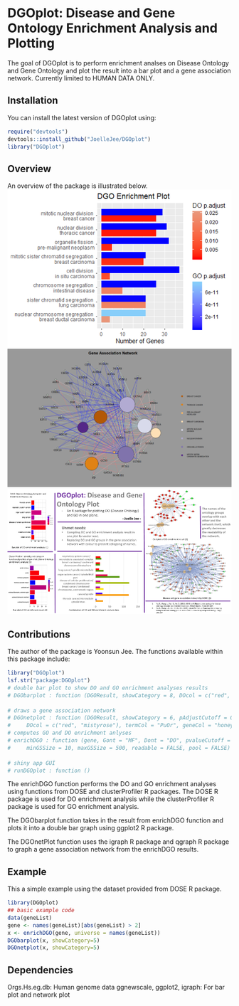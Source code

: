 
# DGOplot: Disease and Gene Ontology Enrichment Analysis and Plotting

<!-- badges: start -->
<!-- badges: end -->

The goal of DGOplot is to perform enrichment analses on Disease Ontology and Gene Ontology and plot the result into a bar plot and a gene association network. Currently limited to HUMAN DATA ONLY.

## Installation

You can install the latest version of DGOplot using:
``` r
require("devtools")
devtools::install_github("JoelleJee/DGOplot")
library("DGOplot")
```
## Overview

An overview of the package is illustrated below.
![](./inst/extdata/DGObarplot.png)
![](./inst/extdata/DGOnetplot.png)
![](./inst/extdata/Jee_Y_A1.png)

## Contributions

The author of the package is Yoonsun Jee. The functions available within this package include:

```r
library("DGOplot")
lsf.str("package:DGOplot")
# double bar plot to show DO and GO enrichment analyses results
# DGObarplot : function (DGOResult, showCategory = 8, DOcol = c("red", "darksalmon"), GOcol = c("blue", "lightskyblue"), pAdjustCutoff = 0.05)  

# draws a gene association network
# DGOnetplot : function (DGOResult, showCategory = 6, pAdjustCutoff = 0.05, cluster.strength = 10, GOcol = c("blue", "lightblue"), 
#     DOcol = c("red", "mistyrose"), termCol = "PuOr", geneCol = "honeydew3")  
# computes GO and DO enrichment anlyses
# enrichDGO : function (gene, Gont = "MF", Dont = "DO", pvalueCutoff = 0.05, pAdjustMethod = "BH", universe, qvalueCutoff = 0.2, 
#     minGSSize = 10, maxGSSize = 500, readable = FALSE, pool = FALSE)  

# shiny app GUI
# runDGOplot : function ()  
```
The enrichDGO function performs the DO and GO enrichment analyses using functions from 
DOSE and clusterProfiler R packages. The DOSE R package is used for DO enrichment analysis while the 
clusterProfiler R package is used for GO enrichment analysis.

The DGObarplot function takes in the result from enrichDGO function and plots it into a double bar graph
using ggplot2 R package.

The DGOnetPlot function uses the igraph R package and qgraph R package to graph a gene association network
from the enrichDGO results.

## Example

This a simple example using the dataset provided from DOSE R package.

``` r
library(DGOplot)
## basic example code
data(geneList)
gene <- names(geneList)[abs(geneList) > 2]
x <- enrichDGO(gene, universe = names(geneList))
DGObarplot(x, showCategory=5)
DGOnetplot(x, showCategory=5)

```

## Dependencies

Orgs.Hs.eg.db: Human genome data
ggnewscale, ggplot2, igraph: For bar plot and network plot

